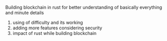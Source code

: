 Building blockchain in rust for better understanding of basically everything and minute details


1. using of difficulty and its working
2. adding more features considering security
3. impact of rust while building blockchain
